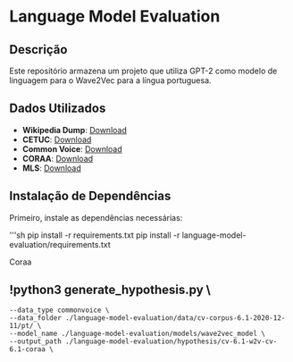# Language Model Evaluation

## Descrição
Este repositório armazena um projeto que utiliza GPT-2 como modelo de linguagem para o Wave2Vec para a língua portuguesa.

## Dados Utilizados
- **Wikipedia Dump**: [Download](http://www02.smt.ufrj.br/~igor.quintanilha/ptwiki-20181125.txt)
- **CETUC**: [Download](http://www02.smt.ufrj.br/~igor.quintanilha/alcaim.tar.gz)
- **Common Voice**: [Download](https://commonvoice.mozilla.org/pt/datasets)
- **CORAA**: [Download](https://github.com/nilc-nlp/CORAA)
- **MLS**: [Download](http://www.openslr.org/94/)

## Instalação de Dependências
Primeiro, instale as dependências necessárias:

'''sh
pip install -r requirements.txt
pip install -r language-model-evaluation/requirements.txt

Coraa 
## !python3 generate_hypothesis.py \
    --data_type commonvoice \
    --data_folder ./language-model-evaluation/data/cv-corpus-6.1-2020-12-11/pt/ \
    --model_name ./language-model-evaluation/models/wave2vec_model \
    --output_path ./language-model-evaluation/hypothesis/cv-6.1-w2v-cv-6.1-coraa \ 
